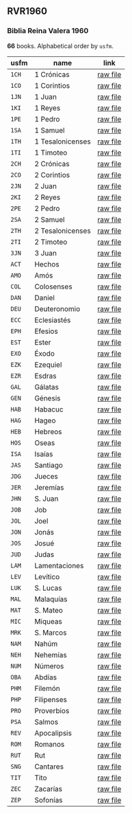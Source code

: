 ## RVR1960

### Biblia Reina Valera 1960

**66** books. Alphabetical order by `usfm`.

| usfm | name | link |
| ---------- | ---------- | ---------- |
| `1CH` | 1 Crónicas | [raw file](https://mrk214.github.io/bible-data-es-spa/data/es___spa___spa/RVR1960/1CH.json) |
| `1CO` | 1 Corintios | [raw file](https://mrk214.github.io/bible-data-es-spa/data/es___spa___spa/RVR1960/1CO.json) |
| `1JN` | 1 Juan | [raw file](https://mrk214.github.io/bible-data-es-spa/data/es___spa___spa/RVR1960/1JN.json) |
| `1KI` | 1 Reyes | [raw file](https://mrk214.github.io/bible-data-es-spa/data/es___spa___spa/RVR1960/1KI.json) |
| `1PE` | 1 Pedro | [raw file](https://mrk214.github.io/bible-data-es-spa/data/es___spa___spa/RVR1960/1PE.json) |
| `1SA` | 1 Samuel | [raw file](https://mrk214.github.io/bible-data-es-spa/data/es___spa___spa/RVR1960/1SA.json) |
| `1TH` | 1 Tesalonicenses | [raw file](https://mrk214.github.io/bible-data-es-spa/data/es___spa___spa/RVR1960/1TH.json) |
| `1TI` | 1 Timoteo | [raw file](https://mrk214.github.io/bible-data-es-spa/data/es___spa___spa/RVR1960/1TI.json) |
| `2CH` | 2 Crónicas | [raw file](https://mrk214.github.io/bible-data-es-spa/data/es___spa___spa/RVR1960/2CH.json) |
| `2CO` | 2 Corintios | [raw file](https://mrk214.github.io/bible-data-es-spa/data/es___spa___spa/RVR1960/2CO.json) |
| `2JN` | 2 Juan | [raw file](https://mrk214.github.io/bible-data-es-spa/data/es___spa___spa/RVR1960/2JN.json) |
| `2KI` | 2 Reyes | [raw file](https://mrk214.github.io/bible-data-es-spa/data/es___spa___spa/RVR1960/2KI.json) |
| `2PE` | 2 Pedro | [raw file](https://mrk214.github.io/bible-data-es-spa/data/es___spa___spa/RVR1960/2PE.json) |
| `2SA` | 2 Samuel | [raw file](https://mrk214.github.io/bible-data-es-spa/data/es___spa___spa/RVR1960/2SA.json) |
| `2TH` | 2 Tesalonicenses | [raw file](https://mrk214.github.io/bible-data-es-spa/data/es___spa___spa/RVR1960/2TH.json) |
| `2TI` | 2 Timoteo | [raw file](https://mrk214.github.io/bible-data-es-spa/data/es___spa___spa/RVR1960/2TI.json) |
| `3JN` | 3 Juan | [raw file](https://mrk214.github.io/bible-data-es-spa/data/es___spa___spa/RVR1960/3JN.json) |
| `ACT` | Hechos | [raw file](https://mrk214.github.io/bible-data-es-spa/data/es___spa___spa/RVR1960/ACT.json) |
| `AMO` | Amós | [raw file](https://mrk214.github.io/bible-data-es-spa/data/es___spa___spa/RVR1960/AMO.json) |
| `COL` | Colosenses | [raw file](https://mrk214.github.io/bible-data-es-spa/data/es___spa___spa/RVR1960/COL.json) |
| `DAN` | Daniel | [raw file](https://mrk214.github.io/bible-data-es-spa/data/es___spa___spa/RVR1960/DAN.json) |
| `DEU` | Deuteronomio | [raw file](https://mrk214.github.io/bible-data-es-spa/data/es___spa___spa/RVR1960/DEU.json) |
| `ECC` | Eclesiastés | [raw file](https://mrk214.github.io/bible-data-es-spa/data/es___spa___spa/RVR1960/ECC.json) |
| `EPH` | Efesios | [raw file](https://mrk214.github.io/bible-data-es-spa/data/es___spa___spa/RVR1960/EPH.json) |
| `EST` | Ester | [raw file](https://mrk214.github.io/bible-data-es-spa/data/es___spa___spa/RVR1960/EST.json) |
| `EXO` | Éxodo | [raw file](https://mrk214.github.io/bible-data-es-spa/data/es___spa___spa/RVR1960/EXO.json) |
| `EZK` | Ezequiel | [raw file](https://mrk214.github.io/bible-data-es-spa/data/es___spa___spa/RVR1960/EZK.json) |
| `EZR` | Esdras | [raw file](https://mrk214.github.io/bible-data-es-spa/data/es___spa___spa/RVR1960/EZR.json) |
| `GAL` | Gálatas | [raw file](https://mrk214.github.io/bible-data-es-spa/data/es___spa___spa/RVR1960/GAL.json) |
| `GEN` | Génesis | [raw file](https://mrk214.github.io/bible-data-es-spa/data/es___spa___spa/RVR1960/GEN.json) |
| `HAB` | Habacuc | [raw file](https://mrk214.github.io/bible-data-es-spa/data/es___spa___spa/RVR1960/HAB.json) |
| `HAG` | Hageo | [raw file](https://mrk214.github.io/bible-data-es-spa/data/es___spa___spa/RVR1960/HAG.json) |
| `HEB` | Hebreos | [raw file](https://mrk214.github.io/bible-data-es-spa/data/es___spa___spa/RVR1960/HEB.json) |
| `HOS` | Oseas | [raw file](https://mrk214.github.io/bible-data-es-spa/data/es___spa___spa/RVR1960/HOS.json) |
| `ISA` | Isaías | [raw file](https://mrk214.github.io/bible-data-es-spa/data/es___spa___spa/RVR1960/ISA.json) |
| `JAS` | Santiago | [raw file](https://mrk214.github.io/bible-data-es-spa/data/es___spa___spa/RVR1960/JAS.json) |
| `JDG` | Jueces | [raw file](https://mrk214.github.io/bible-data-es-spa/data/es___spa___spa/RVR1960/JDG.json) |
| `JER` | Jeremías | [raw file](https://mrk214.github.io/bible-data-es-spa/data/es___spa___spa/RVR1960/JER.json) |
| `JHN` | S. Juan | [raw file](https://mrk214.github.io/bible-data-es-spa/data/es___spa___spa/RVR1960/JHN.json) |
| `JOB` | Job | [raw file](https://mrk214.github.io/bible-data-es-spa/data/es___spa___spa/RVR1960/JOB.json) |
| `JOL` | Joel | [raw file](https://mrk214.github.io/bible-data-es-spa/data/es___spa___spa/RVR1960/JOL.json) |
| `JON` | Jonás | [raw file](https://mrk214.github.io/bible-data-es-spa/data/es___spa___spa/RVR1960/JON.json) |
| `JOS` | Josué | [raw file](https://mrk214.github.io/bible-data-es-spa/data/es___spa___spa/RVR1960/JOS.json) |
| `JUD` | Judas | [raw file](https://mrk214.github.io/bible-data-es-spa/data/es___spa___spa/RVR1960/JUD.json) |
| `LAM` | Lamentaciones | [raw file](https://mrk214.github.io/bible-data-es-spa/data/es___spa___spa/RVR1960/LAM.json) |
| `LEV` | Levítico | [raw file](https://mrk214.github.io/bible-data-es-spa/data/es___spa___spa/RVR1960/LEV.json) |
| `LUK` | S. Lucas | [raw file](https://mrk214.github.io/bible-data-es-spa/data/es___spa___spa/RVR1960/LUK.json) |
| `MAL` | Malaquías | [raw file](https://mrk214.github.io/bible-data-es-spa/data/es___spa___spa/RVR1960/MAL.json) |
| `MAT` | S. Mateo | [raw file](https://mrk214.github.io/bible-data-es-spa/data/es___spa___spa/RVR1960/MAT.json) |
| `MIC` | Miqueas | [raw file](https://mrk214.github.io/bible-data-es-spa/data/es___spa___spa/RVR1960/MIC.json) |
| `MRK` | S. Marcos | [raw file](https://mrk214.github.io/bible-data-es-spa/data/es___spa___spa/RVR1960/MRK.json) |
| `NAM` | Nahúm | [raw file](https://mrk214.github.io/bible-data-es-spa/data/es___spa___spa/RVR1960/NAM.json) |
| `NEH` | Nehemías | [raw file](https://mrk214.github.io/bible-data-es-spa/data/es___spa___spa/RVR1960/NEH.json) |
| `NUM` | Números | [raw file](https://mrk214.github.io/bible-data-es-spa/data/es___spa___spa/RVR1960/NUM.json) |
| `OBA` | Abdías | [raw file](https://mrk214.github.io/bible-data-es-spa/data/es___spa___spa/RVR1960/OBA.json) |
| `PHM` | Filemón | [raw file](https://mrk214.github.io/bible-data-es-spa/data/es___spa___spa/RVR1960/PHM.json) |
| `PHP` | Filipenses | [raw file](https://mrk214.github.io/bible-data-es-spa/data/es___spa___spa/RVR1960/PHP.json) |
| `PRO` | Proverbios | [raw file](https://mrk214.github.io/bible-data-es-spa/data/es___spa___spa/RVR1960/PRO.json) |
| `PSA` | Salmos | [raw file](https://mrk214.github.io/bible-data-es-spa/data/es___spa___spa/RVR1960/PSA.json) |
| `REV` | Apocalipsis | [raw file](https://mrk214.github.io/bible-data-es-spa/data/es___spa___spa/RVR1960/REV.json) |
| `ROM` | Romanos | [raw file](https://mrk214.github.io/bible-data-es-spa/data/es___spa___spa/RVR1960/ROM.json) |
| `RUT` | Rut | [raw file](https://mrk214.github.io/bible-data-es-spa/data/es___spa___spa/RVR1960/RUT.json) |
| `SNG` | Cantares | [raw file](https://mrk214.github.io/bible-data-es-spa/data/es___spa___spa/RVR1960/SNG.json) |
| `TIT` | Tito | [raw file](https://mrk214.github.io/bible-data-es-spa/data/es___spa___spa/RVR1960/TIT.json) |
| `ZEC` | Zacarías | [raw file](https://mrk214.github.io/bible-data-es-spa/data/es___spa___spa/RVR1960/ZEC.json) |
| `ZEP` | Sofonías | [raw file](https://mrk214.github.io/bible-data-es-spa/data/es___spa___spa/RVR1960/ZEP.json) |
